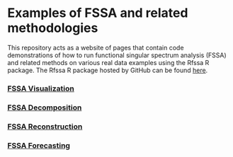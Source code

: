 # Examples of FSSA and related methodologies

This repository acts as a website of pages that contain code demonstrations of how to run functional singular spectrum analysis (FSSA) and related methods on various real data examples using the Rfssa R package. The Rfssa R package hosted by GitHub can be found [here](https://github.com/haghbinh/Rfssa).

### [FSSA Visualization](https://jtrinka.github.io/visualization.html)
### [FSSA Decomposition](https://jtrinka.github.io/decomposition.html)
### [FSSA Reconstruction](https://jtrinka.github.io/reconstruction.html)
### [FSSA Forecasting](https://jtrinka.github.io/forecasting.html)
